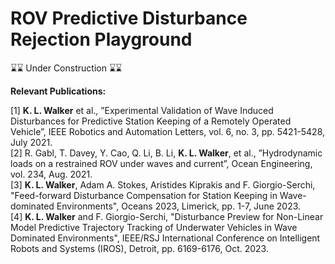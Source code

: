 # ROV Predictive Disturbance Rejection Playground

⌛⌛ Under Construction ⌛⌛

**Relevant Publications:**

[1] **K. L. Walker** et al., ”Experimental Validation of Wave Induced Disturbances for Predictive Station Keeping of a Remotely Operated Vehicle”, IEEE Robotics and Automation Letters, vol. 6, no. 3, pp. 5421-5428, July 2021. \
[2] R. Gabl, T. Davey, Y. Cao, Q. Li, B. Li, **K. L. Walker**, et al., ”Hydrodynamic loads on a restrained ROV under waves and current”, Ocean Engineering, vol. 234, Aug. 2021. \
[3] **K. L. Walker**, Adam A. Stokes, Aristides Kiprakis and F. Giorgio-Serchi, "Feed-forward Disturbance Compensation for Station Keeping in Wave-dominated Environments", Oceans 2023, Limerick, pp. 1-7, June 2023. \
[4] **K. L. Walker** and F. Giorgio-Serchi, "Disturbance Preview for Non-Linear Model Predictive Trajectory Tracking of Underwater Vehicles in Wave Dominated Environments", IEEE/RSJ International Conference on Intelligent Robots and Systems (IROS), Detroit, pp. 6169-6176, Oct. 2023.